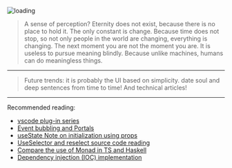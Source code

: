 ![loading](https://saber2pr.top/MyWeb/resource/image/blog-bg.webp)
> A sense of perception?
Eternity does not exist, because there is no place to hold it.
The only constant is change. Because time does not stop, so not only people in the world are changing, everything is changing. The next moment you are not the moment you are.
It is useless to pursue meaning blindly.
Because unlike machines, humans can do meaningless things.
---
> Future trends:
> it is probably the UI based on simplicity.
> date soul and deep sentences from time to time! And technical articles!
---
Recommended reading:
- [vscode plug-in series](/posts/1456951945/2082201661/)
- [Event bubbling and Portals](/posts/2847575829/2500547918/)
- [useState Note on initialization using props](/posts/2847575829/4055183108/)
- [UseSelector and reselect source code reading](/posts/1316063026/78338755/)
- [Compare the use of Monad in TS and Haskell](/posts/3622367105/2154024551/)
- [Dependency injection (IOC) implementation](/posts/1094318037/1315910772/)
